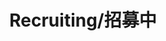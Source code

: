 ---
layout: page
title: Recruiting/招募中
description: Master Student<br />硕士研究生<br />&nbsp;
img: /assets/img/icon6.png
email: test
bio: >
    An Ionian of deep resolve, Yasuo is an agile swordsman who wields the air itself against his enemies. As a proud young man, he was falsely accused of murdering his master—unable to prove his innocence, he was forced to slay his own brother in self defense. Even after his master's true killer was revealed, Yasuo still could not forgive himself for all he had done, and now wanders his homeland with only the wind to guide his blade.
importance: 6
category: student
---